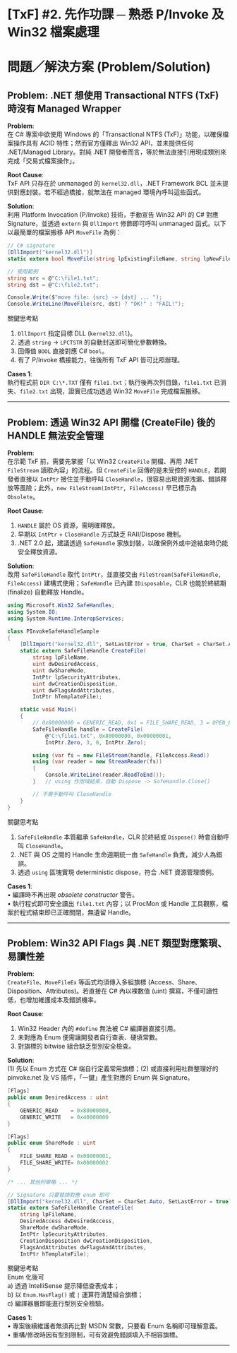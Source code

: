 # [TxF] #2. 先作功課 ─ 熟悉 P/Invoke 及 Win32 檔案處理

# 問題／解決方案 (Problem/Solution)

## Problem: .NET 想使用 Transactional NTFS (TxF) 時沒有 Managed Wrapper

**Problem**:  
在 C# 專案中欲使用 Windows 的「Transactional NTFS (TxF)」功能，以確保檔案操作具有 ACID 特性；然而官方僅釋出 Win32 API，並未提供任何 .NET/Managed Library。對純 .NET 開發者而言，等於無法直接引用現成類別來完成「交易式檔案操作」。

**Root Cause**:  
TxF API 只存在於 unmanaged 的 `kernel32.dll`，.NET Framework BCL 並未提供對應封裝。若不經過橋接，就無法在 managed 環境內呼叫這些函式。

**Solution**:  
利用 Platform Invocation (P/Invoke) 技術，手動宣告 Win32 API 的 C# 對應 Signature，並透過 `extern` 與 `DllImport` 修飾即可呼叫 unmanaged 函式。以下以最簡單的檔案搬移 API `MoveFile` 為例：

```csharp
// C# signature
[DllImport("kernel32.dll")]
static extern bool MoveFile(string lpExistingFileName, string lpNewFileName);

// 使用範例
string src = @"C:\file1.txt";
string dst = @"C:\file2.txt";

Console.Write($"move file: {src} -> {dst} ... ");
Console.WriteLine(MoveFile(src, dst) ? "OK!" : "FAIL!");
```
關鍵思考點  
1. `DllImport` 指定目標 DLL (`kernel32.dll`)。  
2. 透過 `string` → `LPCTSTR` 的自動封送即可簡化參數轉換。  
3. 回傳值 `BOOL` 直接對應 C# `bool`。  
4. 有了 P/Invoke 橋接能力，往後所有 TxF API 皆可比照辦理。

**Cases 1**:  
執行程式前 `DIR C:\*.TXT` 僅有 `file1.txt`；執行後再次列目錄，`file1.txt` 已消失、`file2.txt` 出現，證實已成功透過 Win32 `MoveFile` 完成檔案搬移。

---

## Problem: 透過 Win32 API 開檔 (CreateFile) 後的 HANDLE 無法安全管理

**Problem**:  
在示範 TxF 前，需要先掌握「以 Win32 `CreateFile` 開檔、再用 .NET `FileStream` 讀取內容」的流程。但 `CreateFile` 回傳的是未受控的 `HANDLE`，若開發者直接以 `IntPtr` 接住並手動呼叫 `CloseHandle`，很容易出現資源洩漏、錯誤釋放等風險；此外，`new FileStream(IntPtr, FileAccess)` 早已標示為 `Obsolete`。

**Root Cause**:  
1. `HANDLE` 屬於 OS 資源，需明確釋放。  
2. 早期以 `IntPtr` + `CloseHandle` 方式缺乏 RAII/Dispose 機制。  
3. .NET 2.0 起，建議透過 `SafeHandle` 家族封裝，以確保例外或中途結束時仍能安全釋放資源。

**Solution**:  
改用 `SafeFileHandle` 取代 `IntPtr`，並直接交由 `FileStream(SafeFileHandle, FileAccess)` 建構式使用；`SafeHandle` 已內建 `IDisposable`，CLR 也能於終結期 (finalize) 自動釋放 Handle。

```csharp
using Microsoft.Win32.SafeHandles;
using System.IO;
using System.Runtime.InteropServices;

class PInvokeSafeHandleSample
{
    [DllImport("kernel32.dll", SetLastError = true, CharSet = CharSet.Auto)]
    static extern SafeFileHandle CreateFile(
        string lpFileName,
        uint dwDesiredAccess,
        uint dwShareMode,
        IntPtr lpSecurityAttributes,
        uint dwCreationDisposition,
        uint dwFlagsAndAttributes,
        IntPtr hTemplateFile);

    static void Main()
    {
        // 0x80000000 = GENERIC_READ, 0x1 = FILE_SHARE_READ, 3 = OPEN_EXISTING
        SafeFileHandle handle = CreateFile(
            @"C:\file1.txt", 0x80000000, 0x00000001,
            IntPtr.Zero, 3, 0, IntPtr.Zero);

        using (var fs = new FileStream(handle, FileAccess.Read))
        using (var reader = new StreamReader(fs))
        {
            Console.WriteLine(reader.ReadToEnd());
        }   // using 作用域結束，自動 Dispose -> SafeHandle.Close()

        // 不需手動呼叫 CloseHandle
    }
}
```
關鍵思考點  
1. `SafeFileHandle` 本質繼承 `SafeHandle`，CLR 於終結或 `Dispose()` 時會自動呼叫 `CloseHandle`。  
2. .NET 與 OS 之間的 Handle 生命週期統一由 `SafeHandle` 負責，減少人為錯誤。  
3. 透過 `using` 區塊實現 deterministic dispose，符合 .NET 資源管理慣例。

**Cases 1**:  
• 編譯時不再出現 *obsolete constructor* 警告。  
• 執行程式即可安全讀出 `file1.txt` 內容；以 ProcMon 或 Handle 工具觀察，檔案於程式結束即已正確關閉，無遺留 Handle。

---

## Problem: Win32 API Flags 與 .NET 類型對應繁瑣、易讀性差

**Problem**:  
`CreateFile`、`MoveFileEx` 等函式均須傳入多組旗標 (Access、Share、Disposition、Attributes)。若直接在 C# 內以裸數值 (uint) 撰寫，不僅可讀性低，也增加維護成本及錯誤機率。

**Root Cause**:  
1. Win32 Header 內的 `#define` 無法被 C# 編譯器直接引用。  
2. 未對應為 Enum 便需讓開發者自行查表、硬填常數。  
3. 對旗標的 bitwise 組合缺乏型別安全檢查。

**Solution**:  
(1) 先以 Enum 方式在 C# 端自行定義常用旗標；(2) 或直接利用社群整理好的 pinvoke.net 及 VS 插件，「一鍵」產生對應的 Enum 與 Signature。

```csharp
[Flags]
public enum DesiredAccess : uint
{
    GENERIC_READ    = 0x80000000,
    GENERIC_WRITE   = 0x40000000
}

[Flags]
public enum ShareMode : uint
{
    FILE_SHARE_READ = 0x00000001,
    FILE_SHARE_WRITE= 0x00000002
}

/* ... 其他列舉略 ... */

// Signature 只要替換對應 enum 即可
[DllImport("kernel32.dll", CharSet = CharSet.Auto, SetLastError = true)]
static extern SafeFileHandle CreateFile(
    string lpFileName,
    DesiredAccess dwDesiredAccess,
    ShareMode dwShareMode,
    IntPtr lpSecurityAttributes,
    CreationDisposition dwCreationDisposition,
    FlagsAndAttributes dwFlagsAndAttributes,
    IntPtr hTemplateFile);
```
關鍵思考點  
Enum 化後可  
a) 透過 IntelliSense 提示降低查表成本；  
b) 以 `Enum.HasFlag()` 或 `|` 運算符清楚組合旗標；  
c) 編譯器層即能進行型別安全檢驗。

**Cases 1**:  
• 專案後續維護者無須再比對 MSDN 常數，只要看 Enum 名稱即可理解意義。  
• 重構/修改時因有型別限制，可有效避免錯誤填入不相容旗標。  

---